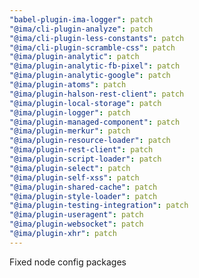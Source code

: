 ```yaml
---
"babel-plugin-ima-logger": patch
"@ima/cli-plugin-analyze": patch
"@ima/cli-plugin-less-constants": patch
"@ima/cli-plugin-scramble-css": patch
"@ima/plugin-analytic": patch
"@ima/plugin-analytic-fb-pixel": patch
"@ima/plugin-analytic-google": patch
"@ima/plugin-atoms": patch
"@ima/plugin-halson-rest-client": patch
"@ima/plugin-local-storage": patch
"@ima/plugin-logger": patch
"@ima/plugin-managed-component": patch
"@ima/plugin-merkur": patch
"@ima/plugin-resource-loader": patch
"@ima/plugin-rest-client": patch
"@ima/plugin-script-loader": patch
"@ima/plugin-select": patch
"@ima/plugin-self-xss": patch
"@ima/plugin-shared-cache": patch
"@ima/plugin-style-loader": patch
"@ima/plugin-testing-integration": patch
"@ima/plugin-useragent": patch
"@ima/plugin-websocket": patch
"@ima/plugin-xhr": patch
---
```


Fixed node config packages
